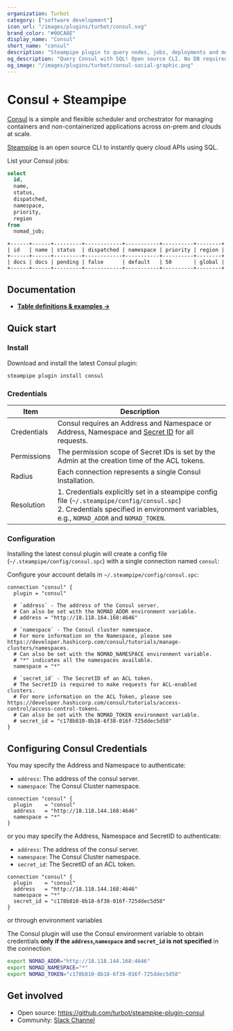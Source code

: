 ```yaml
---
organization: Turbot
category: ["software development"]
icon_url: "/images/plugins/turbot/consul.svg"
brand_color: "#00CA8E"
display_name: "Consul"
short_name: "consul"
description: "Steampipe plugin to query nodes, jobs, deployments and more from Consul."
og_description: "Query Consul with SQL! Open source CLI. No DB required."
og_image: "/images/plugins/turbot/consul-social-graphic.png"
---
```


# Consul + Steampipe

[Consul](https://www.nomadproject.io/) is a simple and flexible scheduler and orchestrator for managing containers and non-containerized applications across on-prem and clouds at scale.

[Steampipe](https://steampipe.io) is an open source CLI to instantly query cloud APIs using SQL.

List your Consul jobs:

```sql
select
  id,
  name,
  status,
  dispatched,
  namespace,
  priority,
  region
from
  nomad_job;
```

```
+------+------+---------+------------+-----------+----------+--------+
| id   | name | status  | dispatched | namespace | priority | region |
+------+------+---------+------------+-----------+----------+--------+
| docs | docs | pending | false      | default   | 50       | global |
+------+------+---------+------------+-----------+----------+--------+
```

## Documentation

- **[Table definitions & examples →](/plugins/turbot/consul/tables)**

## Quick start

### Install

Download and install the latest Consul plugin:

```sh
steampipe plugin install consul
```

### Credentials

| Item        | Description                                                                                                                                                                               |
| ----------- | ----------------------------------------------------------------------------------------------------------------------------------------------------------------------------------------- |
| Credentials | Consul requires an Address and Namespace or Address, Namespace and [Secret ID](https://developer.hashicorp.com/consul/tutorials/access-control/access-control-tokens) for all requests.   |
| Permissions | The permission scope of Secret IDs is set by the Admin at the creation time of the ACL tokens.                                                                                            |
| Radius      | Each connection represents a single Consul Installation.                                                                                                                                  |
| Resolution  | 1. Credentials explicitly set in a steampipe config file (`~/.steampipe/config/consul.spc`)<br />2. Credentials specified in environment variables, e.g., `NOMAD_ADDR` and `NOMAD_TOKEN`. |

### Configuration

Installing the latest consul plugin will create a config file (`~/.steampipe/config/consul.spc`) with a single connection named `consul`:

Configure your account details in `~/.steampipe/config/consul.spc`:

```hcl
connection "consul" {
  plugin = "consul"

  # `address` - The address of the Consul server.
  # Can also be set with the NOMAD_ADDR environment variable.
  # address = "http://18.118.164.168:4646"

  # `namespace` - The Consul cluster namespace.
  # For more information on the Namespace, please see https://developer.hashicorp.com/consul/tutorials/manage-clusters/namespaces.
  # Can also be set with the NOMAD_NAMESPACE environment variable.
  # "*" indicates all the namespaces available.
  namespace = "*"

  # `secret_id` - The SecretID of an ACL token.
  # The SecretID is required to make requests for ACL-enabled clusters.
  # For more information on the ACL Token, please see https://developer.hashicorp.com/consul/tutorials/access-control/access-control-tokens.
  # Can also be set with the NOMAD_TOKEN environment variable.
  # secret_id = "c178b810-8b18-6f38-016f-725ddec5d58"
}
```

## Configuring Consul Credentials

You may specify the Address and Namespace to authenticate:

- `address`: The address of the consul server.
- `namespace`: The Consul Cluster namespace.

```hcl
connection "consul" {
  plugin    = "consul"
  address   = "http://18.118.144.168:4646"
  namespace = "*"
}
```

or you may specify the Address, Namespace and SecretID to authenticate:

- `address`: The address of the consul server.
- `namespace`: The Consul Cluster namespace.
- `secret_id`: The SecretID of an ACL token.

```hcl
connection "consul" {
  plugin    = "consul"
  address   = "http://18.118.144.168:4646"
  namespace = "*"
  secret_id = "c178b810-8b18-6f38-016f-725ddec5d58"
}
```

or through environment variables

The Consul plugin will use the Consul environment variable to obtain credentials **only if the `address`,`namespace` and `secret_id` is not specified** in the connection:

```sh
export NOMAD_ADDR="http://18.118.144.168:4646"
export NOMAD_NAMESPACE="*"
export NOMAD_TOKEN="c178b810-8b18-6f38-016f-725ddec5d58"
```

## Get involved

- Open source: https://github.com/turbot/steampipe-plugin-consul
- Community: [Slack Channel](https://steampipe.io/community/join)
